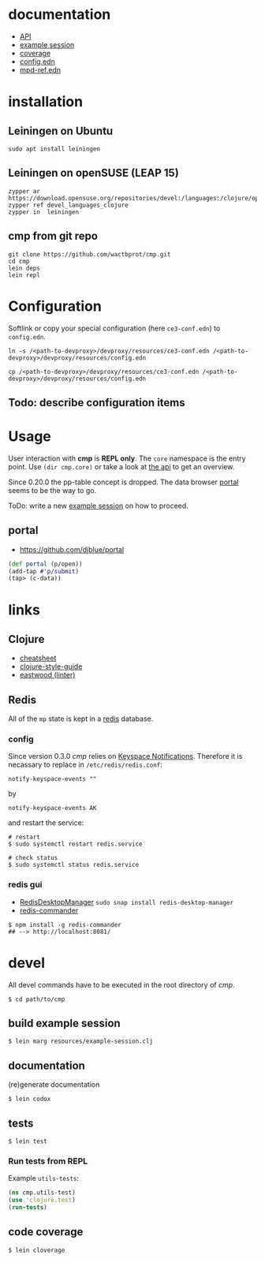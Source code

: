 # documentation

* [API](./api)
* [example session](./uberdoc.html)
* [coverage](./coverage)
* [config.edn](./config.edn.html)
* [mpd-ref.edn](./mpd-ref.edn.html)

# installation
## Leiningen on Ubuntu 

```shell
sudo apt install leiningen
```

##  Leiningen on openSUSE (LEAP 15)

```shell
zypper ar https://download.opensuse.org/repositories/devel:/languages:/clojure/openSUSE_Leap_15.1/devel:languages:clojure.repo
zypper ref devel_languages_clojure
zypper in  leiningen
```

## cmp from git repo 

```shell
git clone https://github.com/wactbprot/cmp.git
cd cmp
lein deps
lein repl 
```

# Configuration

Softlink or copy your special configuration (here `ce3-conf.edn`) to `config.edn`.

```shell
ln -s /<path-to-devproxy>/devproxy/resources/ce3-conf.edn /<path-to-devproxy>/devproxy/resources/config.edn

cp /<path-to-devproxy>/devproxy/resources/ce3-conf.edn /<path-to-devproxy>/devproxy/resources/config.edn
```

## Todo: describe configuration items


# Usage

User interaction with **cmp** is **REPL only**. The `core`
namespace is the entry point. Use `(dir cmp.core)` or 
take a look at [the api](./api) to get an overview. 

Since 0.20.0 the pp-table concept is dropped. The data browser 
[portal](https://github.com/djblue/portal) seems to be the
way to go.

ToDo: write a new [example session](./uberdoc.html) on how to proceed.

## portal

* https://github.com/djblue/portal

```clojure
(def portal (p/open))
(add-tap #'p/submit)
(tap> (c-data))
```

# links
## Clojure

* [cheatsheet](https://clojure.org/api/cheatsheet)
* [clojure-style-guide](https://github.com/bbatsov/clojure-style-guide)
* [eastwood (linter)](https://github.com/jonase/eastwood)

## Redis

All of the `mp` state is kept in a [redis](https://redis.io) database.

### config

Since version 0.3.0 *cmp* relies on
[Keyspace Notifications](https://redis.io/topics/notifications).
Therefore it is necassary to replace in `/etc/redis/redis.conf`:

```shell
notify-keyspace-events ""
```

by

```shell
notify-keyspace-events AK
```

and restart the service:


```shell
# restart
$ sudo systemctl restart redis.service

# check status
$ sudo systemctl status redis.service
```

### redis gui

* [RedisDesktopManager](https://github.com/uglide/RedisDesktopManager)
  `sudo snap install redis-desktop-manager`
* [redis-commander](https://github.com/joeferner/redis-commander)

```shell
$ npm install -g redis-commander
## --> http://localhost:8081/
```

# devel

All devel commands have to be executed
in the root directory of *cmp*.

```shell
$ cd path/to/cmp
```

## build example session

```shell
$ lein marg resources/example-session.clj
```

## documentation

(re)generate documentation

```shell
$ lein codox
```

## tests

```shell
$ lein test
```

### Run tests from REPL

Example `utils-tests`:

```clojure
(ns cmp.utils-test) 
(use 'clojure.test)
(run-tests)
```

## code coverage

```shell
$ lein cloverage
```
